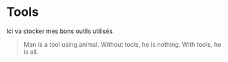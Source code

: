 # Tools

Ici va stocker mes bons outils utilisés

> Man is a tool using animal. Without tools, he is nothing. With tools, he is all.
